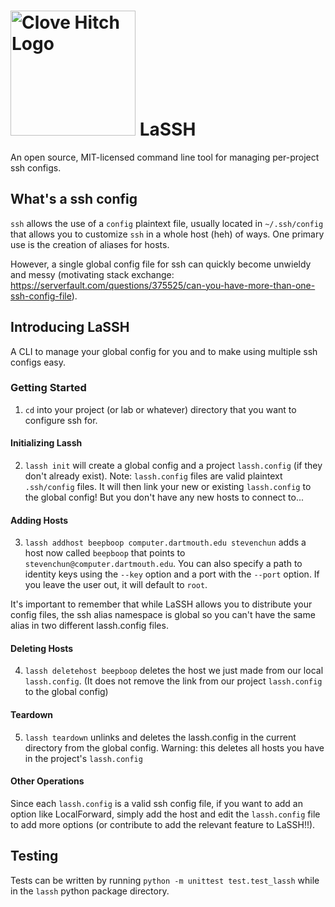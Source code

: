 # <img src="http://stevenchun.me/LaSSH.svg" alt="Clove Hitch Logo" height="200"> LaSSH
An open source, MIT-licensed command line tool for managing per-project ssh configs.

## What's a ssh config
`ssh` allows the use of a `config` plaintext file, usually located in `~/.ssh/config` that allows you to customize `ssh` in a whole host (heh) of ways. One primary use is the creation of aliases for hosts.

However, a single global config file for ssh can quickly become unwieldy and messy (motivating stack exchange: https://serverfault.com/questions/375525/can-you-have-more-than-one-ssh-config-file).

## Introducing LaSSH
A CLI to manage your global config for you and to make using multiple ssh configs easy.

### Getting Started
1. `cd` into your project (or lab or whatever) directory that you want to configure ssh for.

#### Initializing Lassh
2. `lassh init` will create a global config and a project `lassh.config` (if they don't already exist). Note: `lassh.config` files are valid plaintext `.ssh/config` files. It will then link your new or existing `lassh.config` to the global config! But you don't have any new hosts to connect to...

#### Adding Hosts
3. `lassh addhost beepboop computer.dartmouth.edu stevenchun` adds a host now called `beepboop` that points to `stevenchun@computer.dartmouth.edu`. You can also specify a path to identity keys using the `--key` option and a port with the `--port` option. If you leave the user out, it will default to `root`.

It's important to remember that while LaSSH allows you to distribute your config files, the ssh alias namespace is global so you can't have the same alias in two different lassh.config files.

#### Deleting Hosts
4. `lassh deletehost beepboop` deletes the host we just made from our local `lassh.config`. (It does not remove the link from our project `lassh.config` to the global config)

#### Teardown
5. `lassh teardown` unlinks and deletes the lassh.config in the current directory from the global config. Warning: this deletes all hosts you have in the project's `lassh.config`

#### Other Operations
Since each `lassh.config` is a valid ssh config file, if you want to add an option like LocalForward, simply add the host and edit the `lassh.config` file to add more options (or contribute to add the relevant feature to LaSSH!!).

## Testing
Tests can be written by running `python -m unittest test.test_lassh` while in the `lassh` python package directory.
